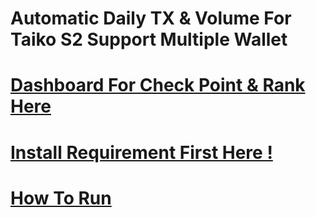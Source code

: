 # Automatic Daily TX & Volume For Taiko S2 Support Multiple Wallet
# [Dashboard For Check Point & Rank Here](https://trailblazers.taiko.xyz/)
# [Install Requirement First Here !](https://github.com/ylasgamers/taikos2/blob/main/Requirements.md)
# [How To Run](https://github.com/ylasgamers/taikos2/blob/main/howrun.md)
